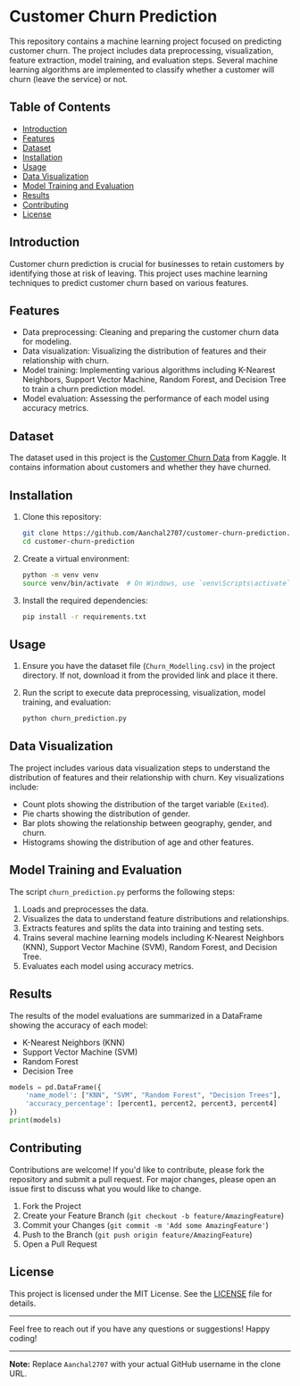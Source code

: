 # Customer Churn Prediction

This repository contains a machine learning project focused on predicting customer churn. The project includes data preprocessing, visualization, feature extraction, model training, and evaluation steps. Several machine learning algorithms are implemented to classify whether a customer will churn (leave the service) or not.

## Table of Contents

- [Introduction](#introduction)
- [Features](#features)
- [Dataset](#dataset)
- [Installation](#installation)
- [Usage](#usage)
- [Data Visualization](#data-visualization)
- [Model Training and Evaluation](#model-training-and-evaluation)
- [Results](#results)
- [Contributing](#contributing)
- [License](#license)

## Introduction

Customer churn prediction is crucial for businesses to retain customers by identifying those at risk of leaving. This project uses machine learning techniques to predict customer churn based on various features.

## Features

- Data preprocessing: Cleaning and preparing the customer churn data for modeling.
- Data visualization: Visualizing the distribution of features and their relationship with churn.
- Model training: Implementing various algorithms including K-Nearest Neighbors, Support Vector Machine, Random Forest, and Decision Tree to train a churn prediction model.
- Model evaluation: Assessing the performance of each model using accuracy metrics.

## Dataset

The dataset used in this project is the [Customer Churn Data](https://www.kaggle.com/shubhendra-singh/churn-modelling) from Kaggle. It contains information about customers and whether they have churned.

## Installation

1. Clone this repository:
    ```bash
    git clone https://github.com/Aanchal2707/customer-churn-prediction.git
    cd customer-churn-prediction
    ```

2. Create a virtual environment:
    ```bash
    python -m venv venv
    source venv/bin/activate  # On Windows, use `venv\Scripts\activate`
    ```

3. Install the required dependencies:
    ```bash
    pip install -r requirements.txt
    ```

## Usage

1. Ensure you have the dataset file (`Churn_Modelling.csv`) in the project directory. If not, download it from the provided link and place it there.

2. Run the script to execute data preprocessing, visualization, model training, and evaluation:
    ```bash
    python churn_prediction.py
    ```

## Data Visualization

The project includes various data visualization steps to understand the distribution of features and their relationship with churn. Key visualizations include:

- Count plots showing the distribution of the target variable (`Exited`).
- Pie charts showing the distribution of gender.
- Bar plots showing the relationship between geography, gender, and churn.
- Histograms showing the distribution of age and other features.

## Model Training and Evaluation

The script `churn_prediction.py` performs the following steps:

1. Loads and preprocesses the data.
2. Visualizes the data to understand feature distributions and relationships.
3. Extracts features and splits the data into training and testing sets.
4. Trains several machine learning models including K-Nearest Neighbors (KNN), Support Vector Machine (SVM), Random Forest, and Decision Tree.
5. Evaluates each model using accuracy metrics.

## Results

The results of the model evaluations are summarized in a DataFrame showing the accuracy of each model:

- K-Nearest Neighbors (KNN)
- Support Vector Machine (SVM)
- Random Forest
- Decision Tree

```python
models = pd.DataFrame({
    'name_model': ["KNN", "SVM", "Random Forest", "Decision Trees"],
    'accuracy_percentage': [percent1, percent2, percent3, percent4]
})
print(models)
```

## Contributing

Contributions are welcome! If you'd like to contribute, please fork the repository and submit a pull request. For major changes, please open an issue first to discuss what you would like to change.

1. Fork the Project
2. Create your Feature Branch (`git checkout -b feature/AmazingFeature`)
3. Commit your Changes (`git commit -m 'Add some AmazingFeature'`)
4. Push to the Branch (`git push origin feature/AmazingFeature`)
5. Open a Pull Request

## License

This project is licensed under the MIT License. See the [LICENSE](LICENSE) file for details.

---

Feel free to reach out if you have any questions or suggestions! Happy coding!

---

**Note:** Replace `Aanchal2707` with your actual GitHub username in the clone URL.
